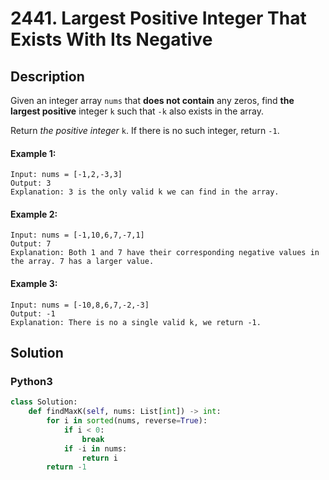 # 2441. Largest Positive Integer That Exists With Its Negative

## Description
Given an integer array `nums` that **does not contain** any zeros, find **the largest positive** integer `k` such that `-k` also exists in the array.

Return *the positive integer* `k`. If there is no such integer, return `-1`.

#### Example 1:
```
Input: nums = [-1,2,-3,3]
Output: 3
Explanation: 3 is the only valid k we can find in the array.
```

#### Example 2:
```
Input: nums = [-1,10,6,7,-7,1]
Output: 7
Explanation: Both 1 and 7 have their corresponding negative values in the array. 7 has a larger value.
```

#### Example 3:
```
Input: nums = [-10,8,6,7,-2,-3]
Output: -1
Explanation: There is no a single valid k, we return -1.
```


## Solution

### Python3
```python
class Solution:
    def findMaxK(self, nums: List[int]) -> int:
        for i in sorted(nums, reverse=True):
            if i < 0:
                break
            if -i in nums:
                return i
        return -1
```